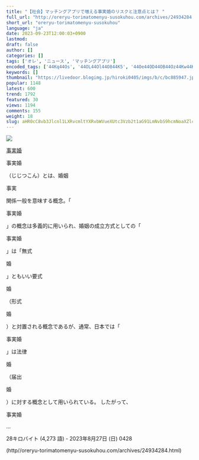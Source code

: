 ```yaml
---
title: "【社会】マッチングアプリで増える事実婚のリスクと注意点とは？ "
full_url: "http://oreryu-torimatomenyu-susokuhou.com/archives/24934284.html"
short_url: "oreryu-torimatomenyu-susokuhou"
language: "ja"
date: 2023-09-23T12:00:03+0900
lastmod: 
draft: false
author: []
categories: []
tags: ['オレ', 'ニュース', 'マッチングアプリ']
encoded_tags: ['44Kq44Os', '44OL44Ol44O844K5', '44Oe44OD44OB44Oz44Kw44Ki44OX44Oq']
keywords: []
thumbnail: "https://livedoor.blogimg.jp/hiroki0405/imgs/b/c/bc885947.jpg"
popular: 1148
latest: 600
trend: 1792
featured: 30
views: 1194
comments: 155
weight: 18
slug: aHR0cC8vb3Jlcnl1LXRvcmltYXRvbWVueXUtc3Vzb2t1aG91LmNvbS9hcmNoaXZlcy8yNDkzNDI4NC5odG1s
---
```


![](https://livedoor.blogimg.jp/hiroki0405/imgs/b/c/bc885947.jpg)

<div><a title='事実婚' href='https//ja.wikipedia.org/wiki/%E4%BA%8B%E5%AE%9F%E5%A9%9A' target='_blank'><p>事実婚</p></a> <p class='searchresult'><p>事実婚</p>（じじつこん）とは、婚姻<p>事実</p>関係一般を意味する概念。「<p>事実婚</p>」の概念は多義的に用いられ、婚姻の成立方式としての「<p>事実婚</p>」は「無式<p>婚</p>」ともいい要式<p>婚</p>（形式<p>婚</p>）と対置される概念であるが、通常、日本では「<p>事実婚</p>」は法律<p>婚</p>（届出<p>婚</p>）に対する概念として用いられている。 したがって、<p>事実婚</p>…</p> <p class='mw-search-result-data'>28キロバイト (4,273 語) - 2023年8月27日 (日) 0428</p></div>

(http//oreryu-torimatomenyu-susokuhou.com/archives/24934284.html)
